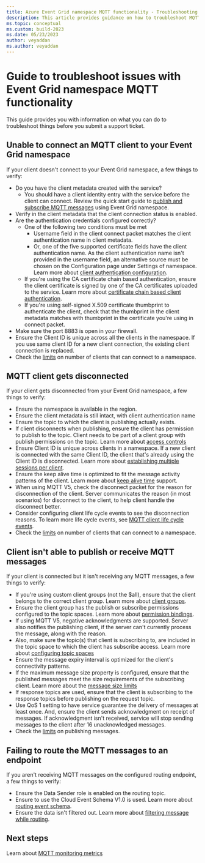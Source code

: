```yaml
---
title: Azure Event Grid namespace MQTT functionality - Troubleshooting guide
description: This article provides guidance on how to troubleshoot MQTT functionality related issues. 
ms.topic: conceptual
ms.custom: build-2023
ms.date: 05/23/2023
author: veyaddan
ms.author: veyaddan
---
```


# Guide to troubleshoot issues with Event Grid namespace MQTT functionality

This guide provides you with information on what you can do to troubleshoot things before you submit a support ticket. 

## Unable to connect an MQTT client to your Event Grid namespace

If your client doesn't connect to your Event Grid namespace, a few things to verify:

- Do you have the client metadata created with the service?
    - You should have a client identity entry with the service before the client can connect.  Review the quick start guide to [publish and subscribe MQTT messages](mqtt-publish-and-subscribe-portal.md) using Event Grid namespace.
- Verify in the client metadata that the client connection status is enabled.
- Are the authentication credentials configured correctly?
    - One of the following two conditions must be met
        - Username field in the client connect packet matches the client authentication name in client metadata.
        - Or, one of the five supported certificate fields have the client authentication name.  As the client authentication name isn't provided in the username field, an alternative source must be chosen on the Configuration page under Settings of namespace.  Learn more about [client authentication configuration](mqtt-client-authentication.md).
    - If you're using the CA certificate chain based authentication, ensure the client certificate is signed by one of the CA certificates uploaded to the service.  Learn more about [certificate chain based client authentication](mqtt-certificate-chain-client-authentication.md).
    - If you're using self-signed X.509 certificate thumbprint to authenticate the client, check that the thumbprint in the client metadata matches with thumbprint in the certificate you're using in connect packet.
- Make sure the port 8883 is open in your firewall.
- Ensure the Client ID is unique across all the clients in the namespace.  If you use same client ID for a new client connection, the existing client connection is replaced.
- Check the [limits](quotas-limits.md) on number of clients that can connect to a namespace.

## MQTT client gets disconnected

If your client gets disconnected from your Event Grid namespace, a few things to verify:

- Ensure the namespace is available in the region.
- Ensure the client metadata is still intact, with client authentication name
- Ensure the topic to which the client is publishing actually exists.
- If client disconnects when publishing, ensure the client has permission to publish to the topic.  Client needs to be part of a client group with publish permissions on the topic.  Learn more about [access controls](mqtt-access-control.md)
- Ensure Client ID is unique across clients in a namespace.  If a new client is connected with the same Client ID, the client that's already using the Client ID is disconnected.  Learn more about [establishing multiple sessions per client](mqtt-establishing-multiple-sessions-per-client.md).
- Ensure the keep alive time is optimized to fit the message activity patterns of the client. Learn more about [keep alive time](mqtt-support.md) support.
- When using MQTT V5, check the disconnect packet for the reason for disconnection of the client.  Server communicates the reason (in most scenarios) for disconnect to the client, to help client handle the disconnect better.
- Consider configuring client life cycle events to see the disconnection reasons.  To learn more life cycle events, see [MQTT client life cycle events](mqtt-client-life-cycle-events.md).
- Check the [limits](quotas-limits.md) on number of clients that can connect to a namespace.

## Client isn't able to publish or receive MQTT messages

If your client is connected but it isn't receiving any MQTT messages, a few things to verify:

- If you're using custom client groups (not the $all), ensure that the client belongs to the correct client group.  Learn more about [client groups](mqtt-client-groups.md).
- Ensure the client group has the publish or subscribe permissions configured to the topic spaces.  Learn more about [permission bindings](mqtt-access-control.md).
- If using MQTT V5, negative acknowledgments are supported.  Server also notifies the publishing client, if the server can't currently process the message, along with the reason.
- Also, make sure the topic(s) that client is subscribing to, are included in the topic space to which the client has subscribe access.  Learn more about [configuring topic spaces](mqtt-topic-spaces.md)
- Ensure the message expiry interval is optimized for the client's connectivity patterns.
- If the maximum message size property is configured, ensure that the published messages meet the size requirements of the subscribing client.  Learn more about the [message size limits](mqtt-support.md)
- If response topics are used, ensure that the client is subscribing to the response topics before publishing on the request topic.
- Use QoS 1 setting to have service guarantee the delivery of messages at least once.  And, ensure the client sends acknowledgment on receipt of messages.  If acknowledgment isn't received, service will stop sending messages to the client after 16 unacknowledged messages.
- Check the [limits](quotas-limits.md) on publishing messages.

## Failing to route the MQTT messages to an endpoint

If you aren't receiving MQTT messages on the configured routing endpoint, a few things to verify:

- Ensure the Data Sender role is enabled on the routing topic.
- Ensure to use the Cloud Event Schema V1.0 is used.  Learn more about [routing event schema](mqtt-routing-event-schema.md).
- Ensure the data isn't filtered out.  Learn more about [filtering message while routing](mqtt-routing-filtering.md).

## Next steps
Learn about [MQTT monitoring metrics](monitor-mqtt-delivery-reference.md)
